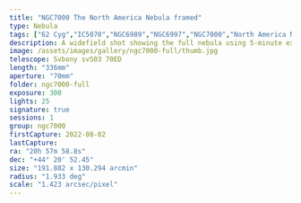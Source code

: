 ```yaml
---
title: "NGC7000 The North America Nebula framed"
type: Nebula
tags: ["62 Cyg","IC5070","NGC6989","NGC6997","NGC7000","North America Nebula","Pelican Nebula","The star 56 Cyg","The star 57 Cyg","The star ξ Cyg"]
description: A widefield shot showing the full nebula using 5-minute exposures.
image: /assets/images/gallery/ngc7000-full/thumb.jpg
telescope: Svbony sv503 70ED
length: "336mm"
aperture: "70mm"
folder: ngc7000-full
exposure: 300
lights: 25
signature: true
sessions: 1
group: ngc7000
firstCapture: 2022-08-02 
lastCapture:
ra: "20h 57m 58.8s"
dec: "+44° 20' 52.45"
size: "191.882 x 130.294 arcmin"
radius: "1.933 deg"
scale: "1.423 arcsec/pixel"
---
```


